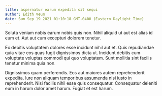 ```yaml
---
title: aspernatur earum expedita sit sequi
author: Edith Veum
date: Sun Sep 19 2021 01:10:18 GMT-0400 (Eastern Daylight Time)
---
```

Soluta veniam nobis earum nobis quis non. Nihil aliquid ut aut est alias id eum et. Aut aut cum excepturi dolorem tenetur.

 Ex debitis voluptatem dolores esse incidunt nihil aut et. Quis repudiandae quia vitae eos quas fugit dignissimos dicta ut. Incidunt debitis cum voluptate voluptas commodi qui quo voluptatem. Sunt mollitia sint facilis tenetur minima quia non.

 Dignissimos quam perferendis. Eos aut maiores autem reprehenderit expedita. Iure non aliquam temporibus assumenda nisi iusto in reprehenderit. Nisi facilis nihil esse quis consequatur. Consequatur deleniti eum in harum dolor amet harum. Fugiat et est harum.